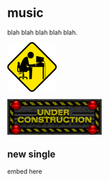 # music

blah blah blah blah blah.

![head construction](../media/head_construction.gif)

![under construction](../media/under_construction.gif)

## new single

embed here